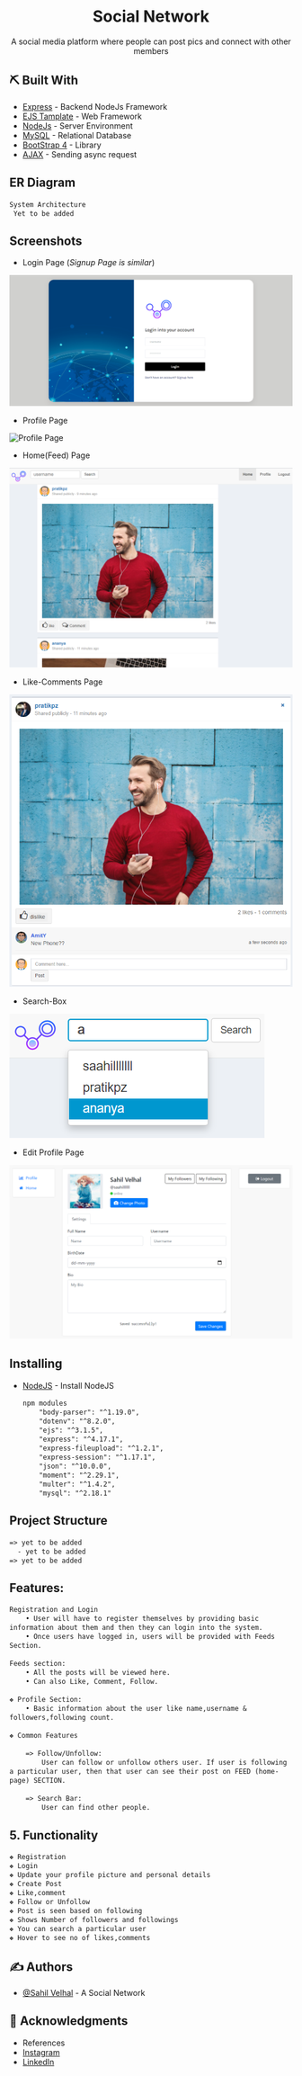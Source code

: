 <h1 align="center"><b>Social Network</b></h1>
 

<p align="center">  A social media platform where people can post pics and connect with other members
    <br> 
</p>
<div align="center">
<!--
  # DEMO 
  - [Yet to be added](Link) - See Video
-->
</div>
 
## ⛏️ Built With <a name = "tech_stack"></a>
- [Express](https://expressjs.com/) - Backend NodeJs Framework
- [EJS Tamplate](https://ejs.co/) - Web Framework
- [NodeJs](https://nodejs.org/en/) - Server Environment
- [MySQL](https://https://www.mysql.com/) - Relational Database
- [BootStrap 4](https://getbootstrap.com/) - Library
- [AJAX](https://jquery.com/) - Sending async request


## ER Diagram <a name = "ER"></a>

    System Architecture
     Yet to be added

## Screenshots <a name = "Screenshots"></a>

- Login Page (_Signup Page is similar_)
<img src="screenshots/cropped/Login Page.png" alt="Login Page">


- Profile Page
<img src="" alt="Profile Page">


- Home(Feed) Page
<img src="screenshots/cropped/Home Page - 2.png" alt="Home (Feed) Page">


- Like-Comments Page
<img src="screenshots/cropped/Show Feed 2.png" alt="Like Comments Page">


- Search-Box
<img src="screenshots/cropped/search-box 2.png" alt="Search-Box">


- Edit Profile Page
<img src="screenshots/cropped/Edit Profile.png" alt="Edit Profile Page">

## Installing
- [NodeJS](https://nodejs.org/en/) - Install NodeJS

      npm modules
          "body-parser": "^1.19.0",
          "dotenv": "^8.2.0",
          "ejs": "^3.1.5",
          "express": "^4.17.1",
          "express-fileupload": "^1.2.1",
          "express-session": "^1.17.1",
          "json": "^10.0.0",
          "moment": "^2.29.1",
          "multer": "^1.4.2",
          "mysql": "^2.18.1"
 

## Project Structure <a name = "getting_started"></a>
    => yet to be added
      - yet to be added
    => yet to be added

## Features:

    Registration and Login 
        • User will have to register themselves by providing basic information about them and then they can login into the system. 
        • Once users have logged in, users will be provided with Feeds Section. 

    Feeds section:   
        • All the posts will be viewed here.
        • Can also Like, Comment, Follow. 

    ❖ Profile Section:    
        • Basic information about the user like name,username & followers,following count. 

    ❖ Common Features 
    
        => Follow/Unfollow:
            User can follow or unfollow others user. If user is following a particular user, then that user can see their post on FEED (home-page) SECTION.

        => Search Bar: 
            User can find other people. 

## 5. Functionality
    ❖ Registration
    ❖ Login
    ❖ Update your profile picture and personal details 
    ❖ Create Post
    ❖ Like,comment
    ❖ Follow or Unfollow
    ❖ Post is seen based on following
    ❖ Shows Number of followers and followings
    ❖ You can search a particular user
    ❖ Hover to see no of likes,comments 


## ✍️ Authors <a name = "authors"></a>
- [@Sahil Velhal](https://github.com/sahil-777) -  A Social Network

## 🎉 Acknowledgments <a name = "acknowledgments"></a>
- References
- [Instagram](https://www.instagram.com/?hl=en)
- [LinkedIn](https://www.linkedin.com/)

 
 
